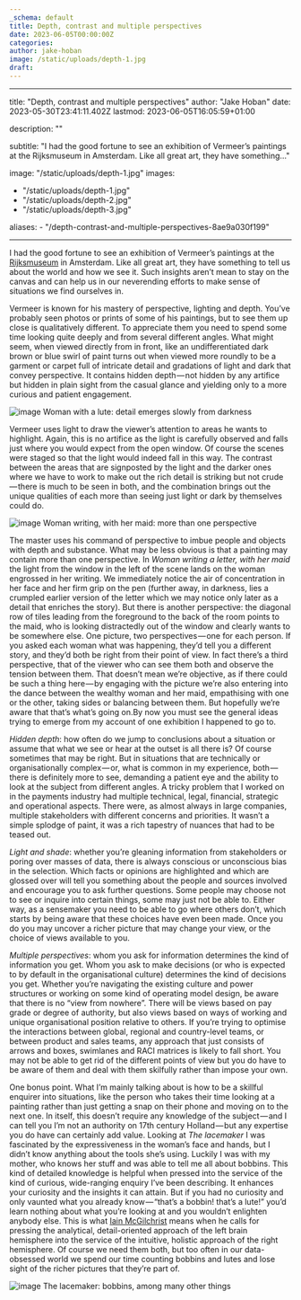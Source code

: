 ```yaml
---
_schema: default
title: Depth, contrast and multiple perspectives
date: 2023-06-05T00:00:00Z
categories:
author: jake-hoban
image: /static/uploads/depth-1.jpg
draft: 
---
```

---
title: "Depth, contrast and multiple perspectives"
author: "Jake Hoban"
date: 2023-05-30T23:41:11.402Z
lastmod: 2023-06-05T16:05:59+01:00

description: ""

subtitle: "I had the good fortune to see an exhibition of Vermeer’s paintings at the Rijksmuseum in Amsterdam. Like all great art, they have something…"

image: "/static/uploads/depth-1.jpg" 
images:
 - "/static/uploads/depth-1.jpg"
 - "/static/uploads/depth-2.jpg"
 - "/static/uploads/depth-3.jpg"


aliases:
    - "/depth-contrast-and-multiple-perspectives-8ae9a030f199"

---

I had the good fortune to see an exhibition of Vermeer’s paintings at the [Rijksmuseum](https://rijksmuseum.nl) in Amsterdam. Like all great art, they have something to tell us about the world and how we see it. Such insights aren’t mean to stay on the canvas and can help us in our neverending efforts to make sense of situations we find ourselves in.

Vermeer is known for his mastery of perspective, lighting and depth. You’ve probably seen photos or prints of some of his paintings, but to see them up close is qualitatively different. To appreciate them you need to spend some time looking quite deeply and from several different angles. What might seem, when viewed directly from in front, like an undifferentiated dark brown or blue swirl of paint turns out when viewed more roundly to be a garment or carpet full of intricate detail and gradations of light and dark that convey perspective. It contains hidden depth — not hidden by any artifice but hidden in plain sight from the casual glance and yielding only to a more curious and patient engagement.

![image](/static/uploads/depth-1.jpg#layoutTextWidth)
<imgcaption>Woman with a lute: detail emerges slowly from darkness</imgcaption>



Vermeer uses light to draw the viewer’s attention to areas he wants to highlight. Again, this is no artifice as the light is carefully observed and falls just where you would expect from the open window. Of course the scenes were staged so that the light would indeed fall in this way. The contrast between the areas that are signposted by the light and the darker ones where we have to work to make out the rich detail is striking but not crude — there is much to be seen in both, and the combination brings out the unique qualities of each more than seeing just light or dark by themselves could do.

![image](/static/uploads/depth-2.jpg#layoutTextWidth)
<imgcaption>Woman writing, with her maid: more than one perspective</imgcaption>



The master uses his command of perspective to imbue people and objects with depth and substance. What may be less obvious is that a painting may contain more than one perspective. In _Woman writing a letter, with her maid_ the light from the window in the left of the scene lands on the woman engrossed in her writing. We immediately notice the air of concentration in her face and her firm grip on the pen (further away, in darkness, lies a crumpled earlier version of the letter which we may notice only later as a detail that enriches the story). But there is another perspective: the diagonal row of tiles leading from the foreground to the back of the room points to the maid, who is looking distractedly out of the window and clearly wants to be somewhere else. One picture, two perspectives — one for each person. If you asked each woman what was happening, they’d tell you a different story, and they’d both be right from their point of view. In fact there’s a third perspective, that of the viewer who can see them both and observe the tension between them. That doesn’t mean we’re objective, as if there could be such a thing here — by engaging with the picture we’re also entering into the dance between the wealthy woman and her maid, empathising with one or the other, taking sides or balancing between them. But hopefully we’re aware that that’s what’s going on.By now you must see the general ideas trying to emerge from my account of one exhibition I happened to go to.

_Hidden depth_: how often do we jump to conclusions about a situation or assume that what we see or hear at the outset is all there is? Of course sometimes that may be right. But in situations that are technically or organisationally complex — or, what is common in my experience, both — there is definitely more to see, demanding a patient eye and the ability to look at the subject from different angles. A tricky problem that I worked on in the payments industry had multiple technical, legal, financial, strategic and operational aspects. There were, as almost always in large companies, multiple stakeholders with different concerns and priorities. It wasn’t a simple splodge of paint, it was a rich tapestry of nuances that had to be teased out.

_Light and shade_: whether you’re gleaning information from stakeholders or poring over masses of data, there is always conscious or unconscious bias in the selection. Which facts or opinions are highlighted and which are glossed over will tell you something about the people and sources involved and encourage you to ask further questions. Some people may choose not to see or inquire into certain things, some may just not be able to. Either way, as a sensemaker you need to be able to go where others don’t, which starts by being aware that these choices have even been made. Once you do you may uncover a richer picture that may change your view, or the choice of views available to you.

_Multiple perspectives_: whom you ask for information determines the kind of information you get. Whom you ask to make decisions (or who is expected to by default in the organisational culture) determines the kind of decisions you get. Whether you’re navigating the existing culture and power structures or working on some kind of operating model design, be aware that there is no “view from nowhere”. There will be views based on pay grade or degree of authority, but also views based on ways of working and unique organisational position relative to others. If you’re trying to optimise the interactions between global, regional and country-level teams, or between product and sales teams, any approach that just consists of arrows and boxes, swimlanes and RACI matrices is likely to fall short. You may not be able to get rid of the different points of view but you do have to be aware of them and deal with them skilfully rather than impose your own.

One bonus point. What I’m mainly talking about is how to be a skillful enquirer into situations, like the person who takes their time looking at a painting rather than just getting a snap on their phone and moving on to the next one. In itself, this doesn’t require any knowledge of the subject — and I can tell you I’m not an authority on 17th century Holland — but any expertise you do have can certainly add value. Looking at _The lacemaker_ I was fascinated by the expressiveness in the woman’s face and hands, but I didn’t know anything about the tools she’s using. Luckily I was with my mother, who knows her stuff and was able to tell me all about bobbins. This kind of detailed knowledge is helpful when pressed into the service of the kind of curious, wide-ranging enquiry I’ve been describing. It enhances your curiosity and the insights it can attain. But if you had no curiosity and only vaunted what you already know — “that’s a bobbin! that’s a lute!” you’d learn nothing about what you’re looking at and you wouldn’t enlighten anybody else. This is what [Iain McGilchrist](https://channelmcgilchrist.com) means when he calls for pressing the analytical, detail-oriented approach of the left brain hemisphere into the service of the intuitive, holistic approach of the right hemisphere. Of course we need them both, but too often in our data-obsessed world we spend our time counting bobbins and lutes and lose sight of the richer pictures that they’re part of.

![image](/static/uploads/depth-3.jpg#layoutTextWidth)
<imgcaption>The lacemaker: bobbins, among many other things</imgcaption>
